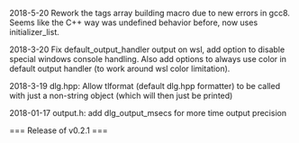 2018-5-20
	Rework the tags array building macro due to new errors in gcc8.
	Seems like the C++ way was undefined behavior before, now uses
	initializer_list.

2018-3-20
	Fix default_output_handler output on wsl, add option to disable special
	windows console handling. Also add options to always use color in
	default output handler (to work around wsl color limitation).

2018-3-19
	dlg.hpp: Allow tlformat (default dlg.hpp formatter) to be called with just a
	non-string object (which will then just be printed)

2018-01-17
	output.h: add dlg_output_msecs for more time output precision

=== Release of v0.2.1 ===
